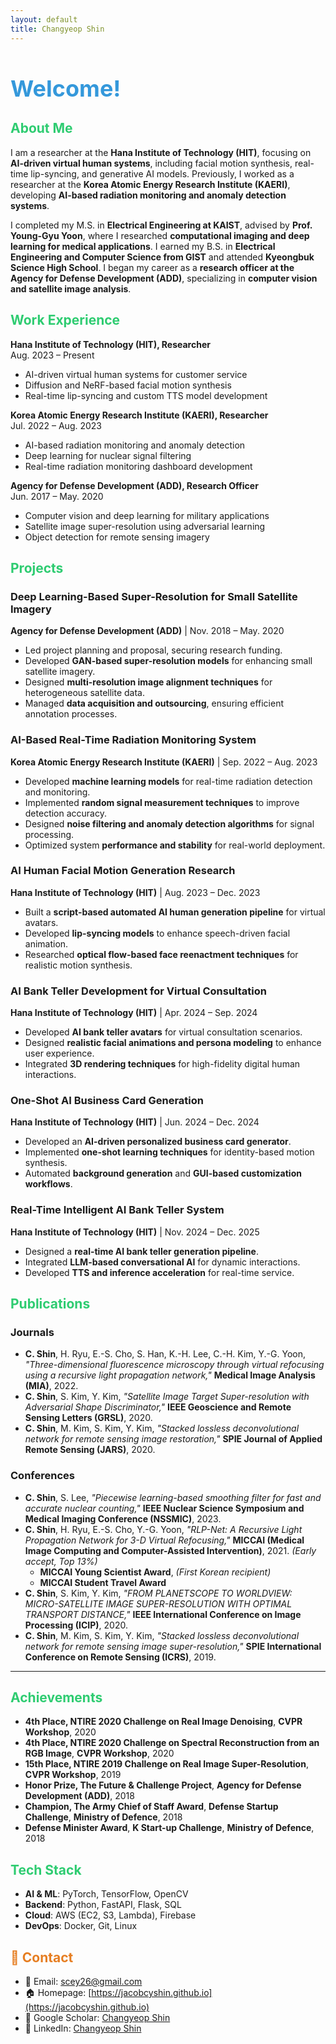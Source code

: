 ```yaml
---
layout: default
title: Changyeop Shin
---
```


<h1 style="color:#3498DB; font-size: 36px; font-weight: bold;">Welcome!</h1>

## <span style="color:#2ECC71; font-weight: bold;"> About Me</span>  
I am a researcher at the **Hana Institute of Technology (HIT)**, focusing on **AI-driven virtual human systems**, including facial motion synthesis, real-time lip-syncing, and generative AI models. Previously, I worked as a researcher at the **Korea Atomic Energy Research Institute (KAERI)**, developing **AI-based radiation monitoring and anomaly detection systems**.  

I completed my M.S. in **Electrical Engineering at KAIST**, advised by **Prof. Young-Gyu Yoon**, where I researched **computational imaging and deep learning for medical applications**. I earned my B.S. in **Electrical Engineering and Computer Science from GIST** and attended **Kyeongbuk Science High School**. I began my career as a **research officer at the Agency for Defense Development (ADD)**, specializing in **computer vision and satellite image analysis**.  


## <span style="color:#2ECC71; font-weight: bold;"> Work Experience</span>

**Hana Institute of Technology (HIT), Researcher**  
Aug. 2023 – Present  
- AI-driven virtual human systems for customer service  
- Diffusion and NeRF-based facial motion synthesis  
- Real-time lip-syncing and custom TTS model development  

**Korea Atomic Energy Research Institute (KAERI), Researcher**  
Jul. 2022 – Aug. 2023  
- AI-based radiation monitoring and anomaly detection  
- Deep learning for nuclear signal filtering  
- Real-time radiation monitoring dashboard development  

**Agency for Defense Development (ADD), Research Officer**  
Jun. 2017 – May. 2020  
- Computer vision and deep learning for military applications  
- Satellite image super-resolution using adversarial learning  
- Object detection for remote sensing imagery  


  
## <span style="color:#2ECC71; font-weight: bold;"> Projects</span>  

### **Deep Learning-Based Super-Resolution for Small Satellite Imagery**  
**Agency for Defense Development (ADD)** | Nov. 2018 – May. 2020  
- Led project planning and proposal, securing research funding.  
- Developed **GAN-based super-resolution models** for enhancing small satellite imagery.  
- Designed **multi-resolution image alignment techniques** for heterogeneous satellite data.  
- Managed **data acquisition and outsourcing**, ensuring efficient annotation processes.  

### **AI-Based Real-Time Radiation Monitoring System**  
**Korea Atomic Energy Research Institute (KAERI)** | Sep. 2022 – Aug. 2023  
- Developed **machine learning models** for real-time radiation detection and monitoring.  
- Implemented **random signal measurement techniques** to improve detection accuracy.  
- Designed **noise filtering and anomaly detection algorithms** for signal processing.  
- Optimized system **performance and stability** for real-world deployment.  

### **AI Human Facial Motion Generation Research**  
**Hana Institute of Technology (HIT)** | Aug. 2023 – Dec. 2023  
- Built a **script-based automated AI human generation pipeline** for virtual avatars.  
- Developed **lip-syncing models** to enhance speech-driven facial animation.  
- Researched **optical flow-based face reenactment techniques** for realistic motion synthesis.  

### **AI Bank Teller Development for Virtual Consultation**  
**Hana Institute of Technology (HIT)** | Apr. 2024 – Sep. 2024  
- Developed **AI bank teller avatars** for virtual consultation scenarios.  
- Designed **realistic facial animations and persona modeling** to enhance user experience.  
- Integrated **3D rendering techniques** for high-fidelity digital human interactions.  

### **One-Shot AI Business Card Generation**  
**Hana Institute of Technology (HIT)** | Jun. 2024 – Dec. 2024  
- Developed an **AI-driven personalized business card generator**.  
- Implemented **one-shot learning techniques** for identity-based motion synthesis.  
- Automated **background generation** and **GUI-based customization workflows**.  

### **Real-Time Intelligent AI Bank Teller System**  
**Hana Institute of Technology (HIT)** | Nov. 2024 – Dec. 2025  
- Designed a **real-time AI bank teller generation pipeline**.  
- Integrated **LLM-based conversational AI** for dynamic interactions.  
- Developed **TTS and inference acceleration** for real-time service.  



## <span style="color:#2ECC71; font-weight: bold;"> Publications</span>  

### **Journals**  
- **C. Shin**, H. Ryu, E.-S. Cho, S. Han, K.-H. Lee, C.-H. Kim, Y.-G. Yoon, *"Three-dimensional fluorescence microscopy through virtual refocusing using a recursive light propagation network,"* **Medical Image Analysis (MIA)**, 2022.  
- **C. Shin**, S. Kim, Y. Kim, *"Satellite Image Target Super-resolution with Adversarial Shape Discriminator,"* **IEEE Geoscience and Remote Sensing Letters (GRSL)**, 2020.  
- **C. Shin**, M. Kim, S. Kim, Y. Kim, *"Stacked lossless deconvolutional network for remote sensing image restoration,"* **SPIE Journal of Applied Remote Sensing (JARS)**, 2020.  

### **Conferences**  
- **C. Shin**, S. Lee, *"Piecewise learning-based smoothing filter for fast and accurate nuclear counting,"* **IEEE Nuclear Science Symposium and Medical Imaging Conference (NSSMIC)**, 2023.  
- **C. Shin**, H. Ryu, E.-S. Cho, Y.-G. Yoon, *"RLP-Net: A Recursive Light Propagation Network for 3-D Virtual Refocusing,"* **MICCAI (Medical Image Computing and Computer-Assisted Intervention)**, 2021. *(Early accept, Top 13%)*  
  - **MICCAI Young Scientist Award**, *(First Korean recipient)*  
  - **MICCAI Student Travel Award**  
- **C. Shin**, S. Kim, Y. Kim, *"FROM PLANETSCOPE TO WORLDVIEW: MICRO-SATELLITE IMAGE SUPER-RESOLUTION WITH OPTIMAL TRANSPORT DISTANCE,"* **IEEE International Conference on Image Processing (ICIP)**, 2020.  
- **C. Shin**, M. Kim, S. Kim, Y. Kim, *"Stacked lossless deconvolutional network for remote sensing image super-resolution,"* **SPIE International Conference on Remote Sensing (ICRS)**, 2019.  

---

## <span style="color:#2ECC71; font-weight: bold;"> Achievements</span>  


- **4th Place, NTIRE 2020 Challenge on Real Image Denoising**, **CVPR Workshop**, 2020  
- **4th Place, NTIRE 2020 Challenge on Spectral Reconstruction from an RGB Image**, **CVPR Workshop**, 2020  
- **15th Place, NTIRE 2019 Challenge on Real Image Super-Resolution**, **CVPR Workshop**, 2019  
- **Honor Prize, The Future & Challenge Project**, **Agency for Defense Development (ADD)**, 2018  
- **Champion, The Army Chief of Staff Award**, **Defense Startup Challenge**, **Ministry of Defence**, 2018  
- **Defense Minister Award**, **K Start-up Challenge**, **Ministry of Defence**, 2018  


## <span style="color:#2ECC71; font-weight: bold;"> Tech Stack</span>  
- **AI & ML**: PyTorch, TensorFlow, OpenCV
- **Backend**: Python, FastAPI, Flask, SQL
- **Cloud**: AWS (EC2, S3, Lambda), Firebase
- **DevOps**: Docker, Git, Linux

## <span style="color:#E67E22; font-weight: bold;">📩 Contact</span>  
- 📧 Email: [scey26@gmail.com](mailto:scey26@gmail.com)
- 🏠 Homepage: [https://jacobcyshin.github.io](https://jacobcyshin.github.io)
- 📄 Google Scholar: [Changyeop Shin](https://scholar.google.com/citations?user=IfKqNVMAAAAJ&hl=en)
- 💼 LinkedIn: [Changyeop Shin](https://www.linkedin.com/in/changyeop-shin)


